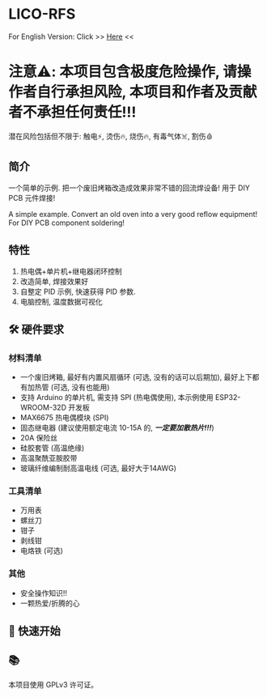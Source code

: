 # LICO-RFS

For English Version: Click >> [Here](https://github.com/4everhope/lico-rfs/blob/main/README_EN.md) <<

# 注意⚠️: 本项目包含极度危险操作, 请操作者自行承担风险, 本项目和作者及贡献者不承担任何责任!!!
潜在风险包括但不限于: 触电⚡️, 烫伤🔥, 烧伤🔥, 有毒气体☠️, 割伤🩸

## 简介

一个简单的示例. 把一个废旧烤箱改造成效果非常不错的回流焊设备! 用于 DIY PCB 元件焊接!

A simple example. Convert an old oven into a very good reflow equipment! For DIY PCB component soldering!

## 特性

1. 热电偶+单片机+继电器闭环控制
2. 改造简单, 焊接效果好
3. 自整定 PID 示例, 快速获得 PID 参数.
4. 电脑控制, 温度数据可视化


## 🛠 硬件要求

### 材料清单
- 一个废旧烤箱, 最好有内置风扇循环 (可选, 没有的话可以后期加), 最好上下都有加热管 (可选, 没有也能用)
- 支持 Arduino 的单片机, 需支持 SPI (热电偶使用), 本示例使用 ESP32-WROOM-32D 开发板
- MAX6675 热电偶模块 (SPI)
- 固态继电器 (建议使用额定电流 10-15A 的, ***一定要加散热片!!!***)
- 20A 保险丝
- 硅胶套管 (高温绝缘)
- 高温聚酰亚胺胶带
- 玻璃纤维编制耐高温电线 (可选, 最好大于14AWG)

### 工具清单
- 万用表
- 螺丝刀
- 钳子
- 剥线钳
- 电烙铁 (可选)

### 其他
- 安全操作知识!!
- 一颗热爱/折腾的心


## 🚀 快速开始


## 📚



本项目使用 GPLv3 许可证。
